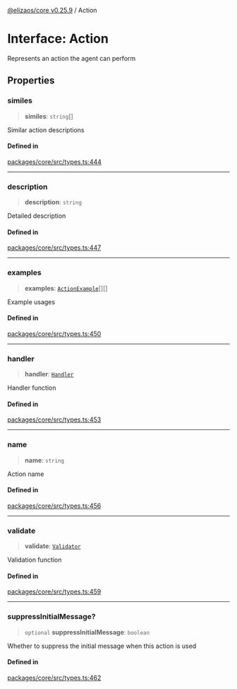 [@elizaos/core v0.25.9](../index.md) / Action

# Interface: Action

Represents an action the agent can perform

## Properties

### similes

> **similes**: `string`[]

Similar action descriptions

#### Defined in

[packages/core/src/types.ts:444](https://github.com/Shelpin/aeternalsv2/blob/main/packages/core/src/types.ts#L444)

***

### description

> **description**: `string`

Detailed description

#### Defined in

[packages/core/src/types.ts:447](https://github.com/Shelpin/aeternalsv2/blob/main/packages/core/src/types.ts#L447)

***

### examples

> **examples**: [`ActionExample`](ActionExample.md)[][]

Example usages

#### Defined in

[packages/core/src/types.ts:450](https://github.com/Shelpin/aeternalsv2/blob/main/packages/core/src/types.ts#L450)

***

### handler

> **handler**: [`Handler`](../type-aliases/Handler.md)

Handler function

#### Defined in

[packages/core/src/types.ts:453](https://github.com/Shelpin/aeternalsv2/blob/main/packages/core/src/types.ts#L453)

***

### name

> **name**: `string`

Action name

#### Defined in

[packages/core/src/types.ts:456](https://github.com/Shelpin/aeternalsv2/blob/main/packages/core/src/types.ts#L456)

***

### validate

> **validate**: [`Validator`](../type-aliases/Validator.md)

Validation function

#### Defined in

[packages/core/src/types.ts:459](https://github.com/Shelpin/aeternalsv2/blob/main/packages/core/src/types.ts#L459)

***

### suppressInitialMessage?

> `optional` **suppressInitialMessage**: `boolean`

Whether to suppress the initial message when this action is used

#### Defined in

[packages/core/src/types.ts:462](https://github.com/Shelpin/aeternalsv2/blob/main/packages/core/src/types.ts#L462)
